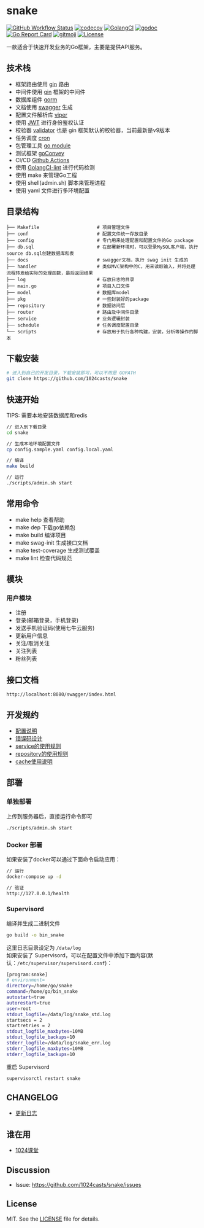 # snake

 [![GitHub Workflow Status](https://img.shields.io/github/workflow/status/1024casts/snake/Go?style=flat-square)](https://github.com/1024casts/snake)
 [![codecov](https://codecov.io/gh/1024casts/snake/branch/master/graph/badge.svg)](https://codecov.io/gh/1024casts/snake)
 [![GolangCI](https://golangci.com/badges/github.com/golangci/golangci-lint.svg)](https://golangci.com)
 [![godoc](https://godoc.org/github.com/1024casts/snake?status.svg)](https://godoc.org/github.com/1024casts/snake)
 [![Go Report Card](https://goreportcard.com/badge/github.com/1024casts/snake)](https://goreportcard.com/report/github.com/1024casts/snake)
 [![gitmoji](https://img.shields.io/badge/gitmoji-%20%F0%9F%98%9C%20%F0%9F%98%8D-FFDD67.svg?style=flat-square)](https://github.com/carloscuesta/gitmoji)
 [![License](https://img.shields.io/github/license/1024casts/snake?style=flat-square)](/LICENSE)

一款适合于快速开发业务的Go框架，主要是提供API服务。

## 技术栈

- 框架路由使用 [gin](https://github.com/gin-gonic/gin) 路由
- 中间件使用 [gin](https://github.com/gin-gonic/gin) 框架的中间件
- 数据库组件 [gorm](https://github.com/jinzhu/gorm)
- 文档使用 [swagger](https://swagger.io/) 生成
- 配置文件解析库 [viper](https://github.com/spf13/viper)
- 使用 [JWT](https://jwt.io/) 进行身份鉴权认证
- 校验器 [validator](https://gopkg.in/go-playground/validator.v9)  也是 gin 框架默认的校验器，当前最新是v9版本
- 任务调度 [cron](https://github.com/robfig/cron)
- 包管理工具 [go module](https://github.com/golang/go/wiki/Modules)
- 测试框架 [goConvey](http://goconvey.co/)
- CI/CD [Github Actions](https://github.com/actions)
- 使用 [GolangCI-lint](https://golangci.com/) 进行代码检测
- 使用 make 来管理Go工程
- 使用 shell(admin.sh) 脚本来管理进程
- 使用 yaml 文件进行多环境配置

## 目录结构

```shell
├── Makefile                     # 项目管理文件
├── conf                         # 配置文件统一存放目录
├── config                       # 专门用来处理配置和配置文件的Go package                 
├── db.sql                       # 在部署新环境时，可以登录MySQL客户端，执行source db.sql创建数据库和表
├── docs                         # swagger文档，执行 swag init 生成的
├── handler                      # 类似MVC架构中的C，用来读取输入，并将处理流程转发给实际的处理函数，最后返回结果
├── log                          # 存放日志的目录
├── main.go                      # 项目入口文件
├── model                        # 数据库model
├── pkg                          # 一些封装好的package
├── repository                   # 数据访问层
├── router                       # 路由及中间件目录
├── service                      # 业务逻辑封装
├── schedule                     # 任务调度配置目录
└── scripts                      # 存放用于执行各种构建，安装，分析等操作的脚本
```

## 下载安装

```bash
# 进入到自己的开发目录，下载安装即可，可以不用是 GOPATH
git clone https://github.com/1024casts/snake
```

## 快速开始

TIPS: 需要本地安装数据库和redis

```bash
// 进入到下载目录
cd snake

// 生成本地环境配置文件
cp config.sample.yaml config.local.yaml

// 编译
make build

// 运行
./scripts/admin.sh start
```

## 常用命令
 - make help 查看帮助
 - make dep 下载go依赖包
 - make build 编译项目
 - make swag-init 生成接口文档
 - make test-coverage 生成测试覆盖
 - make lint 检查代码规范

## 模块

### 用户模块
 - 注册
 - 登录(邮箱登录，手机登录)
 - 发送手机验证码(使用七牛云服务)
 - 更新用户信息
 - 关注/取消关注
 - 关注列表
 - 粉丝列表
 
## 接口文档
`http://localhost:8080/swagger/index.html`

## 开发规约
 - [配置说明](https://github.com/1024casts/snake/blob/master/conf)
 - [错误码设计](https://github.com/1024casts/snake/tree/master/pkg/errno)
 - [service的使用规则](https://github.com/1024casts/snake/blob/master/service)
 - [repository的使用规则](https://github.com/1024casts/snake/blob/master/repository)
 - [cache使用说明](https://github.com/1024casts/snake/blob/master/pkg/cache)
 
 ## 部署
 
 ### 单独部署
 
 上传到服务器后，直接运行命令即可
 ```bash
./scripts/admin.sh start
```
 
 ### Docker 部署
 
 如果安装了docker可以通过下面命令启动应用：
 
 ```bash
// 运行
docker-compose up -d

// 验证
http://127.0.0.1/health
 ```
 
 ### Supervisord
 
 编译并生成二进制文件
 
 ```bash
go build -o bin_snake
```
 
 这里日志目录设定为 `/data/log`  
 如果安装了 Supervisord，可以在配置文件中添加下面内容(默认：`/etc/supervisor/supervisord.conf`)：
 
 ```bash
 [program:snake]
 # environment=
 directory=/home/go/snake
 command=/home/go/bin_snake
 autostart=true
 autorestart=true
 user=root
 stdout_logfile=/data/log/snake_std.log
 startsecs = 2
 startretries = 2
 stdout_logfile_maxbytes=10MB
 stdout_logfile_backups=10
 stderr_logfile=/data/log/snake_err.log
 stderr_logfile_maxbytes=10MB
 stderr_logfile_backups=10
 ```

重启 Supervisord

```bash
supervisorctl restart snake
```
 
## CHANGELOG
 - [更新日志](https://github.com/1024casts/snake/blob/master/CHANGELOG.md)
 
## 谁在用
 - [1024课堂](https://1024casts.com)

## Discussion
- Issue: https://github.com/1024casts/snake/issues

## License
MIT. See the [LICENSE](LICENSE) file for details.
